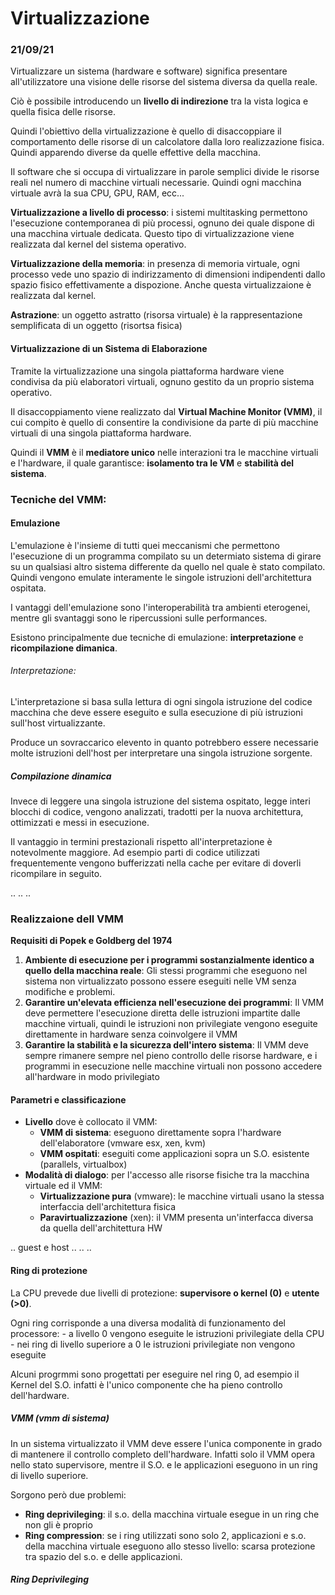 # Virtualizzazione
### 21/09/21



Virtualizzare un sistema (hardware e software) significa presentare all'utilizzatore una visione 
delle risorse del sistema diversa da quella reale.

Ciò è possibile introducendo un **livello di indirezione** tra la vista logica e quella fisica delle 
risorse.

Quindi l'obiettivo della virtualizzazione è quello di disaccoppiare il comportamento delle risorse
di un calcolatore dalla loro realizzazione fisica. Quindi apparendo diverse da quelle effettive 
della macchina.

Il software che si occupa di virtualizzare in parole semplici divide le risorse reali nel numero di 
macchine virtuali necessarie. Quindi ogni macchina virtuale avrà la sua CPU, GPU, RAM, ecc...

**Virtualizzazione a livello di processo**: i sistemi multitasking permettono l'esecuzione 
contemporanea di più processi, ognuno dei quale dispone di una macchina virtuale dedicata. Questo
tipo di virtualizzazione viene realizzata dal kernel del sistema operativo.

**Virtualizzazione della memoria**: in presenza di memoria virtuale, ogni processo vede uno spazio
di indirizzamento di dimensioni indipendenti dallo spazio fisico effettivamente a dispozione.
Anche questa virtualizzaione è realizzata dal kernel.

**Astrazione**: un oggetto astratto (risorsa virtuale) è la rappresentazione semplificata di un 
oggetto (risortsa fisica)

#### Virtualizzazione di un Sistema di Elaborazione
Tramite la virtualizzazione una singola piattaforma hardware viene condivisa da più elaboratori 
virtuali, ognuno gestito da un proprio sistema operativo.

Il disaccoppiamento viene realizzato dal **Virtual Machine Monitor (VMM)**, il cui compito
è quello di consentire la condivisione da parte di più macchine virtuali di una singola
piattaforma hardware.

Quindi il **VMM** è il **mediatore unico** nelle interazioni tra le macchine virtuali e
l'hardware, il quale garantisce: **isolamento tra le VM** e **stabilità del sistema**.


### Tecniche del VMM:
#### Emulazione
L'emulazione è l'insieme di tutti quei meccanismi che permettono l'esecuzione di un programma
compilato su un determiato sistema di girare su un qualsiasi altro sistema differente da quello
nel quale è stato compilato.
Quindi vengono emulate interamente le singole istruzioni dell'architettura ospitata.

I vantaggi dell'emulazione sono l'interoperabilità tra ambienti eterogenei, mentre gli svantaggi sono
le ripercussioni sulle performances.

Esistono principalmente due tecniche di emulazione: **interpretazione** e **ricompilazione dimanica**.

###### Interpretazione:
L'interpretazione si basa sulla lettura di ogni singola istruzione del codice macchina che deve
essere eseguito e sulla esecuzione di più istruzioni sull'host virtualizzante.

Produce un sovraccarico elevento in quanto potrebbero essere necessarie molte istruzioni dell'host
per interpretare una singola istruzione sorgente.

##### Compilazione dinamica
Invece di leggere una singola istruzione del sistema ospitato, legge interi blocchi di codice,
vengono analizzati, tradotti per la nuova architettura, ottimizzati e messi in esecuzione.

Il vantaggio in termini prestazionali rispetto all'interpretazione è notevolmente maggiore.
Ad esempio parti di codice utilizzati frequentemente vengono bufferizzati nella cache per evitare
di doverli ricompilare in seguito.


..
..
..

### Realizzaione dell VMM
**Requisiti di Popek e Goldberg del 1974**

1. **Ambiente di esecuzione per i programmi sostanzialmente identico a quello della macchina reale**:
    Gli stessi programmi che eseguono nel sistema non virtualizzato possono essere eseguiti nelle VM
    senza modifiche e problemi.
2. **Garantire un'elevata efficienza nell'esecuzione dei programmi**:
    Il VMM deve permettere l'esecuzione diretta delle istruzioni impartite dalle macchine virtuali, quindi
    le istruzioni non privilegiate vengono eseguite direttamente in hardware senza coinvolgere il VMM
3. **Garantire la stabilità e la sicurezza dell'intero sistema**:
    Il VMM deve sempre rimanere sempre nel pieno controllo delle risorse hardware, e i programmi in 
    esecuzione nelle macchine virtuali non possono accedere all'hardware in modo privilegiato

#### Parametri e classificazione
- **Livello** dove è collocato il VMM:
    - **VMM di sistema**: eseguono direttamente sopra l'hardware dell'elaboratore (vmware esx, xen, kvm)
    - **VMM ospitati**: eseguiti come applicazioni sopra un S.O. esistente (parallels, virtualbox)
- **Modalità di dialogo**: per l'accesso alle risorse fisiche tra la macchina virtuale ed il VMM:
    - **Virtualizzazione pura** (vmware): le macchine virtuali usano la stessa interfaccia 
    dell'architettura fisica
    - **Paravirtualizzazione** (xen): il VMM presenta un'interfacca diversa da quella dell'architettura HW


..
guest e host
..
..
..

#### Ring di protezione
La CPU prevede due livelli di protezione: **supervisore o kernel (0)** e **utente (>0)**.

Ogni ring corrisponde a una diversa modalità di funzionamento del processore:
    - a livello 0 vengono eseguite le istruzioni privilegiate della CPU
    - nei ring di livello superiore a 0 le istruzioni privilegiate non vengono eseguite

Alcuni progrmmi sono progettati per eseguire nel ring 0, ad esempio il Kernel del S.O. infatti
è l'unico componente che ha pieno controllo dell'hardware.

##### VMM (vmm di sistema)
In un sistema virtualizzato il VMM deve essere l'unica componente in grado di mantenere il controllo
completo dell'hardware. Infatti solo il VMM opera nello stato supervisore, mentre il S.O. e le 
applicazioni eseguono in un ring di livello superiore.

Sorgono però due problemi:
- **Ring deprivileging**: il s.o. della macchina virtuale esegue in un ring che non gli è proprio
- **Ring compression**: se i ring utilizzati sono solo 2, applicazioni e s.o. della macchina virtuale
eseguono allo stesso livello: scarsa protezione tra spazio del s.o. e delle applicazioni.

##### Ring Deprivileging
